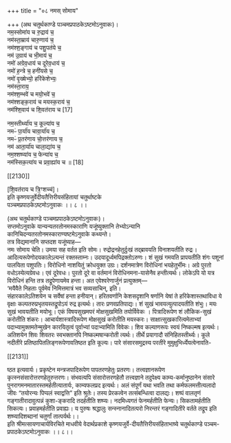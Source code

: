 +++
title = "०८ नमस् सोमाय"

+++
(अथ चतुर्थकाण्डे पञ्‍चमप्रपाठकेऽष्टमोऽनुवाकः)।  
नम॒स्सोमा॑य च रु॒द्राय॑ च॒  
नम॑स्ता॒म्राय॑ चारु॒णाय॑ च॒  
नम॑श्श॒ङ्गाय॑ च पशु॒पत॑ये च॒  
नम॑ उ॒ग्राय॑ च भी॒माय॑ च॒  
नमो॑ अग्रेव॒धाय॑ च दूरेव॒धाय॑ च॒  
नमो॑ ह॒न्त्रे च॒ हनी॑यसे च॒  
नमो॑ वृ॒ख्षेभ्यो॒ हरि॑केशेभ्यः॒  
नम॑स्ता॒राय॒  
नम॑श्श॒म्भवे॑ च मयो॒भवे॑ च॒  
नम॑श्शङ्क॒राय॑ च मयस्क॒राय॑ च॒  
नम॑श्शि॒वाय॑ च शि॒वत॑राय च [17]  

नम॒स्तीर्थ्या॑य च॒ कूल्या॑य च॒  
नमᳶ॑ पा॒र्या॑य चावा॒र्या॑य च॒  
नमᳶ॑ प्र॒तर॑णाय चो॒त्तर॑णाय च॒  
नम॑ आता॒र्या॑य चाला॒द्या॑य च॒  
नम॒श्शष्प्या॑य च॒ फेन्या॑य च॒  
नम॑स्सिक॒त्या॑य च प्रवा॒ह्या॑य च ॥ [18]

[[2130]]

[शि॒वत॑राय च त्रि॒ꣳशच्‍च॑]।  
इति कृष्णयजुर्वेदीयतैत्तिरीयसंहितायां चतुर्थाष्टके  
पञ्चमप्रपाठकेऽष्टमोऽनुवाकः ।। ८ ।।

(अथ चतुर्थकाण्डे पञ्चमप्रपाठकेऽष्टमोऽनुवाकः)।  
सप्तमोऽनुवाके यान्यन्यतरतोनमस्काराणि यजूंष्युक्तानि तेभ्योऽन्यानि कानिचिदन्यतरतोनमस्काराण्यष्टमेऽनुवाके कथ्यन्ते।  
तत्र विद्यमानानि सप्तदश यजूंष्याह—  
नमः सोमाय चेति। उमया सह वर्तत इति सोमः। रुद्रोद्रनहेतुर्दुःखं तद्‍ब्रावयति विनाशयतीति रुद्रः। आदित्यरूपेणोदयकालेऽत्यन्तं रक्तस्ताम्नः। उदयादूर्ध्वमपिद्रक्तोऽरुणः। शं सुखं गमयति प्रापयतीति शंगः पशूनां पालयिता पशुपतिः। विरोधिनो नाशयितुं क्रोधयुक्त उग्रः। दर्शनमात्रेण विरोधिनां भयहेतुर्भीमः। अग्रे पुरतो वधोऽस्येत्यग्रेवधः। एवं दूरेवधः। पुरतो दूरे वा वर्तमानं विरोधिनमना-यासेनैव हन्तीत्यर्थः। लोकेऽपि यो यत्र विरोधिनं हन्ति तत्र तद्रूपेणायमेव हन्ता। अत एवेश्वरेणार्जुनं प्रत्युक्तम्—  
‘मयैवैते निहताः पूर्वमेव निमित्तमात्रं भव सव्यसाचिन्, इति।  
संहारकालेऽतिशयेन च सर्वेषां हन्ता हनीयान्। हरितवर्णानि केशसदृशानि षर्णानि येषां ते हरिकेशास्तथाविधा ये वृक्षाः कल्पतरुप्रभृतयस्तद्रूपोऽयं रुद्र इत्यर्थः। तारः प्रणवप्रतिपाद्यः। शं सुखं भावयत्युत्पादयतीति शंभुः। मयः सुखं भावयतीति मयोभूः। एकं विषयसुखमपरं मोक्षसुखमिति तयोर्विवेकः । पित्रादिरूपेण शं लौकिक-सुखं करोतीति शंकरः। आचार्यशास्त्रादिरूपेण मोक्षसुखं करोतीति मयस्करः। साक्षात्सुखकारित्वमेताभ्यां पदाभ्यामुक्तमतेन्मुखेन कारयितृत्वं पूर्वाभ्यां पदाभ्यामिति विवेकः। शिव कल्याणरूपः स्वयं निष्कल्मष इत्यर्थः। अतिशयेन शिवः शिवतरः स्वभक्तानपि निष्कल्मषान्करोती त्यर्थः। तीर्थे प्रयागादौ संनिहितस्तीर्थ्यः। कूले नदीतीरे प्रतिष्ठापितलिङ्गरूपेणावतिष्ठत इति कूल्यः। पारे संसारसमुद्रस्य परतीरे मुमुक्षुभिर्ध्येयत्वेनावति-

[[2131]]

ष्ठत इत्यवार्यः। प्रकृष्टेन मन्त्रजपादिरूपेण पापतरणहेतुः प्रतरणः। तत्त्वज्ञानरूपेण कृत्स्‍नसंसारोत्तरणहेतुरुत्तरणः। संभवत्यपि संसारोत्तरणहेतौ तत्त्वज्ञाने तदुपेक्ष्य काम्य-कर्मानुष्ठानेन संसारे पुनरागमनमातारस्तमर्हतीत्यातार्यः, काम्यफलप्रद इत्यर्थः। अलं संपूर्णं यथा भवति तथा कर्मफलमत्तीत्यलादो जीवः “तयोरन्यः पिप्पलं स्वाद्वत्ति” इति श्रुतेः। तस्य प्रेरकत्वेन तत्संबन्धित्वा दालद्यः। शष्पं वालतृणं गङ्गातीरादावुत्पन्नं कुशा-ङ्‍करादि तदर्हतीति शष्प्यः। नदमिध्यगतं फेनमर्हतीति फेन्यः। सिकतामर्हतीति सिकत्यः। प्रवाहमर्हतीति प्रवाह्यः। य पुरुषः श्रद्धालुः सन्स्‍नानादितत्परो निरन्तरं गङ्गादितीरे वर्तते तद्रूप इति शष्प्यादिशब्दानां चतुर्णां तात्पर्यर्थः।।  
इति श्रीमत्सायणाचार्यविरचिते माधवीये वेदार्थप्रकाशे कृष्णयजुर्वे-दीयतैत्तिरीयसंहिताभाष्ये चतुर्थकाण्डे पञ्चम-  
प्रपाठकेऽष्टमोऽनुवाकः ।। ८।।
